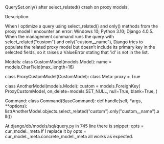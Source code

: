QuerySet.only() after select_related() crash on proxy models.

Description

When I optimize a query using select_related() and only() methods from the proxy model I encounter an error: Windows 10; Python 3.10; Django 4.0.5. When the management command runs the query with select_related("custom") and only("custom__name"), Django tries to populate the related proxy model but doesn’t include its primary key in the selected fields, so it raises a ValueError stating that 'id' is not in the list.

Models:
class CustomModel(models.Model):
    name = models.CharField(max_length=16)

class ProxyCustomModel(CustomModel):
    class Meta:
        proxy = True

class AnotherModel(models.Model):
    custom = models.ForeignKey(
        ProxyCustomModel,
        on_delete=models.SET_NULL,
        null=True,
        blank=True,
    )

Command:
class Command(BaseCommand):
    def handle(self, *args, **options):
        list(AnotherModel.objects.select_related("custom").only("custom__name").all())

At django/db/models/sql/query.py in 745 line there is snippet:
opts = cur_model._meta
If I replace it by 
opts = cur_model._meta.concrete_model._meta
all works as expected.